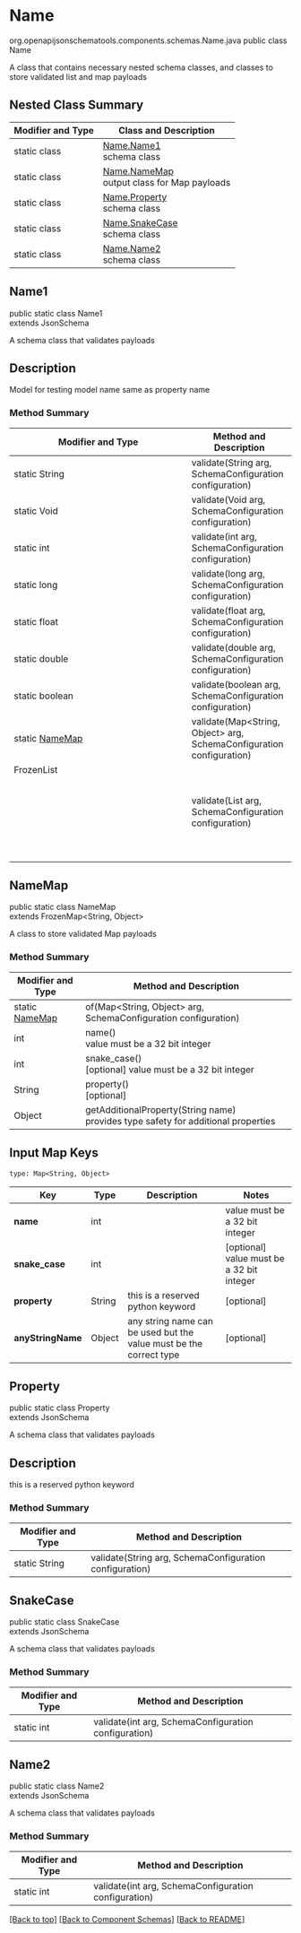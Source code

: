 # Name
org.openapijsonschematools.components.schemas.Name.java
public class Name

A class that contains necessary nested schema classes, and classes to store validated list and map payloads

## Nested Class Summary
| Modifier and Type | Class and Description |
| ----------------- | ---------------------- |
| static class | [Name.Name1](#name1)<br> schema class |
| static class | [Name.NameMap](#namemap)<br> output class for Map payloads |
| static class | [Name.Property](#property)<br> schema class |
| static class | [Name.SnakeCase](#snakecase)<br> schema class |
| static class | [Name.Name2](#name2)<br> schema class |

## Name1
public static class Name1<br>
extends JsonSchema

A schema class that validates payloads

## Description
Model for testing model name same as property name

### Method Summary
| Modifier and Type | Method and Description |
| ----------------- | ---------------------- |
| static String | validate(String arg, SchemaConfiguration configuration) |
| static Void | validate(Void arg, SchemaConfiguration configuration) |
| static int | validate(int arg, SchemaConfiguration configuration) |
| static long | validate(long arg, SchemaConfiguration configuration) |
| static float | validate(float arg, SchemaConfiguration configuration) |
| static double | validate(double arg, SchemaConfiguration configuration) |
| static boolean | validate(boolean arg, SchemaConfiguration configuration) |
| static [NameMap](#namemap) | validate(Map<String, Object> arg, SchemaConfiguration configuration) |
| FrozenList<Object> | validate(List<Object> arg, SchemaConfiguration configuration) |

## NameMap
public static class NameMap<br>
extends FrozenMap<String, Object>

A class to store validated Map payloads

### Method Summary
| Modifier and Type | Method and Description |
| ----------------- | ---------------------- |
| static [NameMap](#namemap) | of(Map<String, Object> arg, SchemaConfiguration configuration) |
| int | name()<br> value must be a 32 bit integer |
| int | snake_case()<br>[optional] value must be a 32 bit integer |
| String | property()<br>[optional] |
| Object | getAdditionalProperty(String name)<br>provides type safety for additional properties |

## Input Map Keys
```
type: Map<String, Object>
```
| Key | Type |  Description | Notes |
| --- | ---- | ------------ | ----- |
| **name** | int |  | value must be a 32 bit integer |
| **snake_case** | int |  | [optional] value must be a 32 bit integer |
| **property** | String | this is a reserved python keyword | [optional] |
| **anyStringName** | Object | any string name can be used but the value must be the correct type | [optional] |

## Property
public static class Property<br>
extends JsonSchema

A schema class that validates payloads

## Description
this is a reserved python keyword

### Method Summary
| Modifier and Type | Method and Description |
| ----------------- | ---------------------- |
| static String | validate(String arg, SchemaConfiguration configuration) |

## SnakeCase
public static class SnakeCase<br>
extends JsonSchema

A schema class that validates payloads

### Method Summary
| Modifier and Type | Method and Description |
| ----------------- | ---------------------- |
| static int | validate(int arg, SchemaConfiguration configuration) |

## Name2
public static class Name2<br>
extends JsonSchema

A schema class that validates payloads

### Method Summary
| Modifier and Type | Method and Description |
| ----------------- | ---------------------- |
| static int | validate(int arg, SchemaConfiguration configuration) |

[[Back to top]](#top) [[Back to Component Schemas]](../../../README.md#Component-Schemas) [[Back to README]](../../../README.md)
